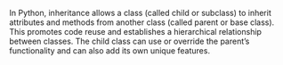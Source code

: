 In Python, inheritance allows a class (called child or subclass) to inherit attributes and methods from another class (called parent or base class). This promotes code reuse and establishes a hierarchical relationship between classes. The child class can use or override the parent’s functionality and can also add its own unique features.
